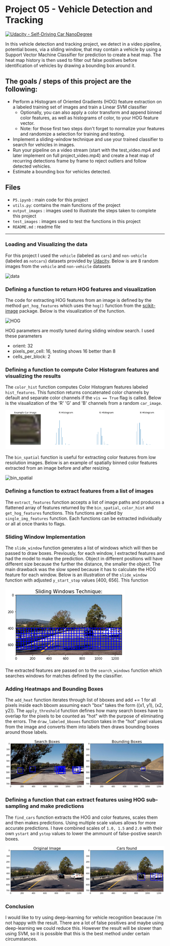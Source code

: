 # Project 05 - Vehicle Detection and Tracking
[![Udacity - Self-Driving Car NanoDegree](https://s3.amazonaws.com/udacity-sdc/github/shield-carnd.svg)](http://www.udacity.com/drive)

In this vehicle detection and tracking project, we detect in a video pipeline, potential boxes, via a sliding window, that may contain a vehicle by using a Support Vector Machine Classifier for prediction to create a heat map. The heat map history is then used to filter out false positives before identification of  vehicles by drawing a bounding box around it.

## The goals / steps of this project are the following:
* Perform a Histogram of Oriented Gradients (HOG) feature extraction on a labeled training set of images and train a Linear SVM classifier
    * Optionally, you can also apply a color transform and append binned color features, as well as histograms of color, to your HOG feature vector.
    * Note: for those first two steps don't forget to normalize your features and randomize a selection for training and testing.
* Implement a sliding-window technique and use your trained classifier to search for vehicles in images.
* Run your pipeline on a video stream (start with the test_video.mp4 and later implement on full project_video.mp4) and create a heat map of recurring detections frame by frame to reject outliers and follow detected vehicles.
* Estimate a bounding box for vehicles detected.

## Files
* `P5.ipynb` : main code for this project
* `utils.py`: contains the main functions of the project
* `output_images` : images used to illustrate the steps taken to complete this project
* `test_images` : images used to test the functions in this project
* `README.md` : readme file

---

### Loading and Visualizing the data
For this project I used the `vehicle` (labeled as `cars`) and `non-vehicle` (labeled as `notcars`) datasets provided by [Udacity](https://github.com/udacity/CarND-Vehicle-Detection). Below is are 8 random images from the `vehicle` and `non-vehicle` datasets

![data](,/output_images/data.png "data")

### Defining a function to return HOG features and visualization
The code for extracting HOG features from an image is defined by the method `get_hog_features` which uses the `hog()` function from the [scikit-image](http://scikit-image.org/docs/dev/api/skimage.feature.html?highlight=feature%20hog#skimage.feature.hog) package. Below is the visualization of the function.

![HOG](,/output_images/HOG.png "HOG")

HOG parameters are mostly tuned during sliding window search. I used these parameters
- orient: 32
- pixels_per_cell: 16, testing shows 16 better than 8
- cells_per_block: 2

### Defining a function to compute Color Histogram features and visualizing the results
The `color_hist` function computes Color Histogram features labeled `hist_features`. This function returns concatenated color channels by default and separate color channels if the `vis == True` flag is called. Below is the visualization of the 'R' 'G' and 'B' channels from a random `car_image`.

![hist](/output_images/hist.png "hist")

The `bin_spatial` function is useful for extracting color features from low resolution images. Below is an example of spatially binned color features extracted from an image before and after resizing.

![bin_spatial](/output_images/spatila_bin.png "bin_spatial")

### Defining a function to extract features from a list of images
The `extract_features` function accepts a list of image paths and produces a flattened array of features returned by the `bin_spatial`, `color_hist` and `get_hog_features` functions. This functions are called by `single_img_features` function. Each functions can be extracted individually or all at once thanks to flags.

### Sliding Window Implementation
The `slide_window` function generates a list of windows which will then be passed to draw boxes. Previously, for each window, I extracted features and had the model to make the prediction. Object in different positions will have different size because the further the distance, the smaller the object. The main drawback was the slow speed because it has to calculate the HOG feature for each window. Below is an illustration of the `slide_window` function with adjusted `y_start_stop` values [400, 656].
This function

![sliding_windows](/output_images/sliding_windows.png "sliding_windows")

The extracted features are passed on to the `search_windows` function which searches windows for matches defined by the classifier.

### Adding Heatmaps and Bounding Boxes
The `add_heat` function iterates through list of bboxes and add += 1 for all pixels inside each bboxm assuming each "box" takes the form ((x1, y1), (x2, y2)).
The `apply_threshold` function defines how many search boxes have to overlap for the pixels to be counted as "hot" with the purpose of eliminating the errors.
The `draw_labeled_bboxes` function takes in the "hot" pixel values from the image and converts them into labels then draws bounding boxes around those labels.

![bounding](/output_images/bounding.png "bounding")

### Defining a function that can extract features using HOG sub-sampling and make predictions
The `find_cars` function extracts the HOG and color features, scales them and then makes predictions. Using multiple scale values allows for more accurate predictions. I have combined scales of `1.0, 1.5` and `2.0` with their own `ystart` and `ystop` values to lower the ammount of false-postive search boxes.

![found](/output_images/found.png "found")

### Conclusion
I would like to try using deep-learning for vehicle recognition beacause i'm not happy with the result. There are a lot of false positives and maybe using deep-learning we could reduce this. However the result will be slower than using SVM, so it is possible that this is the best method under certain circumstances.
